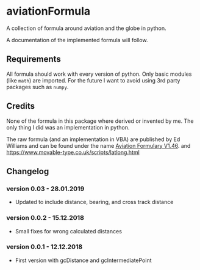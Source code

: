 # aviationFormula
A collection of formula around aviation and the globe in python.

A documentation of the implemented formula will follow.

## Requirements
All formula should work with every version of python. Only basic modules (like `math`) are imported. For the future I want to avoid using 3rd party packages such as `numpy`.

## Credits
None of the formula in this package where derived or invented by me. The only thing I did was an implementation in python.

The raw formula (and an implementation in VBA) are published by Ed Williams and can be found under the name [Aviation Formulary V1.46](http://www.edwilliams.org/avform.htm).
and https://www.movable-type.co.uk/scripts/latlong.html

## Changelog
### version 0.03 - 28.01.2019
* Updated to include distance, bearing, and cross track distance

### version 0.0.2 - 15.12.2018
* Small fixes for wrong calculated distances

### version 0.0.1 - 12.12.2018
* First version with gcDistance and gcIntermediatePoint